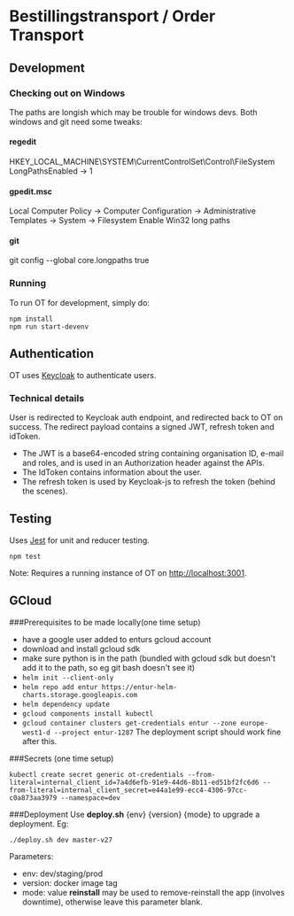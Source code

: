 # Bestillingstransport / Order Transport

## Development
### Checking out on Windows
The paths are longish which may be trouble for windows devs. Both windows and git need some tweaks:

#### regedit
HKEY_LOCAL_MACHINE\SYSTEM\CurrentControlSet\Control\FileSystem
LongPathsEnabled -> 1

#### gpedit.msc
Local Computer Policy -> Computer Configuration -> Administrative Templates -> System -> Filesystem
Enable Win32 long paths

#### git
git config --global core.longpaths true

### Running
To run OT for development, simply do:

```
npm install
npm run start-devenv
```

## Authentication

OT uses [Keycloak](http://www.keycloak.org/) to authenticate users.

### Technical details 

User is redirected to Keycloak auth endpoint, and redirected back to OT on success.
The redirect payload contains a signed JWT, refresh token and idToken.

- The JWT is a base64-encoded string containing organisation ID, e-mail and roles, and is used in an Authorization header against the APIs.
- The IdToken contains information about the user.
- The refresh token is used by Keycloak-js to refresh the token (behind the scenes).


## Testing

Uses [Jest](https://facebook.github.io/jest) for unit and reducer testing.

```
npm test
```

Note: Requires a running instance of OT on [http://localhost:3001](http://localhost:3001).


## GCloud
###Prerequisites to be made locally(one time setup)
* have a google user added to enturs gcloud account
* download and install gcloud sdk
* make sure python is in the path (bundled with gcloud sdk but doesn't add it to the path, so eg git bash doesn't see it)
* ```helm init --client-only```
* ```helm repo add entur https://entur-helm-charts.storage.googleapis.com```
* ```helm dependency update```
* ```gcloud components install kubectl```
* ```gcloud container clusters get-credentials entur --zone europe-west1-d --project entur-1287```
The deployment script should work fine after this.

###Secrets (one time setup)
```
kubectl create secret generic ot-credentials --from-literal=internal_client_id=7a4d6efb-91e9-44d6-8b11-ed51bf2fc6d6 --from-literal=internal_client_secret=e44a1e99-ecc4-4306-97cc-c0a873aa3979 --namespace=dev
```

###Deployment
Use **deploy.sh** {env} {version} {mode} to upgrade a deployment. Eg:
```
./deploy.sh dev master-v27
```
Parameters:
* env: dev/staging/prod
* version: docker image tag
* mode: value **reinstall** may be used to remove-reinstall the app (involves downtime), otherwise leave this parameter blank.

